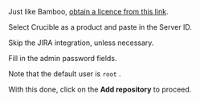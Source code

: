 Just like Bamboo,  [obtain a licence from this link](https://my.atlassian.com/license/evaluation).

Select Crucible as a product and paste in the Server ID.

Skip the JIRA integration, unless necessary.

Fill in the admin password fields.

Note that the default user is `root` .

With this done, click on the **Add repository** to proceed.
